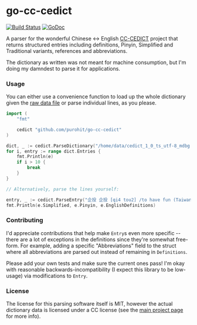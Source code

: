 # go-cc-cedict
[![Build
Status](https://travis-ci.org/purohit/go-cc-cedict.svg?branch=master)](https://travis-ci.org/purohit/go-cc-cedict)
[![GoDoc](https://godoc.org/github.com/purohit/go-cc-cedict?status.svg)](https://godoc.org/github.com/purohit/go-cc-cedict)

A parser for the wonderful Chinese <-> English [CC-CEDICT](https://cc-cedict.org/wiki/) project that returns structured entries including definitions, Pinyin, Simplified and Traditional variants, references and abbreviations.

The dictionary as written was not meant for machine consumption, but I'm doing my damndest
to parse it for applications.

### Usage

You can either use a convenience function to load up the whole dictionary given the [raw data file](https://www.mdbg.net/chinese/dictionary?page=cedict) or parse individual lines, as you
please.

```go
import (
    "fmt"

    cedict "github.com/purohit/go-cc-cedict"
)

dict, _ := cedict.ParseDictionary("/home/data/cedict_1_0_ts_utf-8_mdbg.txt")
for i, entry := range dict.Entries {
    fmt.Println(e)
    if i > 10 {
        break
    }
}

// Alternatively, parse the lines yourself:

entry, _ := cedict.ParseEntry("企投 企投 [qi4 tou2] /to have fun (Taiwanese, POJ pr. [chhit-thô])/")
fmt.Println(e.Simplified, e.Pinyin, e.EnglishDefinitions)
```

### Contributing

I'd appreciate contributions that help make `Entry`s even more specific
-- there are a lot of exceptions in the definitions since they're somewhat
free-form. For example, adding a specific "Abbreviations" field to the struct
where all abbreviations are parsed out instead of remaining in
`Definitions`.

Please add your own tests and make sure the current ones pass! I'm okay with reasonable
backwards-incompatibility (I expect this library to be low-usage) via modifications to `Entry`.

### License

The license for this parsing software itself is MIT, however the actual dictionary data is licensed under a CC license (see the [main project
page](https://cc-cedict.org/wiki/) for more info).
